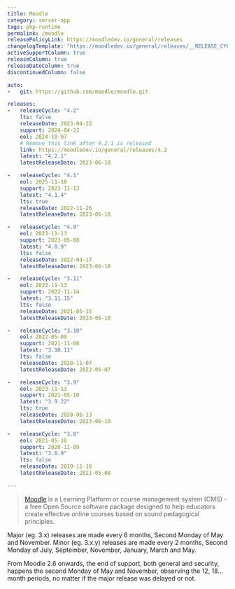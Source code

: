 ```yaml
---
title: Moodle
category: server-app
tags: php-runtime
permalink: /moodle
releasePolicyLink: https://moodledev.io/general/releases
changelogTemplate: "https://moodledev.io/general/releases/__RELEASE_CYCLE__/__LATEST__"
activeSupportColumn: true
releaseColumn: true
releaseDateColumn: true
discontinuedColumn: false

auto:
-   git: https://github.com/moodle/moodle.git

releases:
-   releaseCycle: "4.2"
    lts: false
    releaseDate: 2023-04-22
    support: 2024-04-22
    eol: 2024-10-07
    # Remove this link after 4.2.1 is released
    link: https://moodledev.io/general/releases/4.2
    latest: "4.2.1"
    latestReleaseDate: 2023-06-10

-   releaseCycle: "4.1"
    eol: 2025-11-10
    support: 2023-11-13
    latest: "4.1.4"
    lts: true
    releaseDate: 2022-11-26
    latestReleaseDate: 2023-06-10

-   releaseCycle: "4.0"
    eol: 2023-11-13
    support: 2023-05-08
    latest: "4.0.9"
    lts: false
    releaseDate: 2022-04-17
    latestReleaseDate: 2023-06-10

-   releaseCycle: "3.11"
    eol: 2023-11-13
    support: 2022-11-14
    latest: "3.11.15"
    lts: false
    releaseDate: 2021-05-15
    latestReleaseDate: 2023-06-10

-   releaseCycle: "3.10"
    eol: 2022-05-09
    support: 2021-11-08
    latest: "3.10.11"
    lts: false
    releaseDate: 2020-11-07
    latestReleaseDate: 2022-05-07

-   releaseCycle: "3.9"
    eol: 2023-11-13
    support: 2021-05-10
    latest: "3.9.22"
    lts: true
    releaseDate: 2020-06-13
    latestReleaseDate: 2023-06-10

-   releaseCycle: "3.8"
    eol: 2021-05-10
    support: 2020-11-09
    latest: "3.8.9"
    lts: false
    releaseDate: 2019-11-16
    latestReleaseDate: 2021-05-08

---
```


> [Moodle](https://moodle.org/) is a Learning Platform or course management system (CMS) - a free Open Source software package designed to help educators create effective online courses based on sound pedagogical principles.

Major (eg. 3.x) releases are made every 6 months, Second Monday of May and November. Minor (eg. 3.x.y) releases are made every 2 months, Second Monday of July, September, November, January, March and May.

From Moodle 2.6 onwards, the end of support, both general and security, happens the second Monday of May and November, observing the 12, 18... month periods, no matter if the major release was delayed or not.
